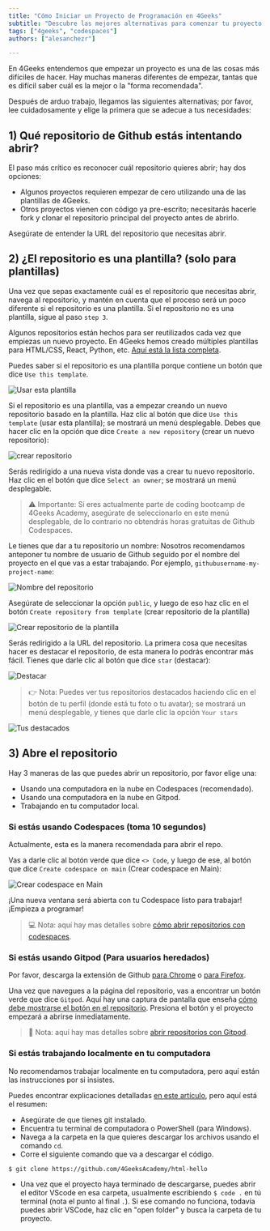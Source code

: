 ```yaml
---
title: "Cómo Iniciar un Proyecto de Programación en 4Geeks"
subtitle: "Descubre las mejores alternativas para comenzar tu proyecto de programación en 4Geeks. Ya sea que estés utilizando plantillas, clonando repositorios o trabajando en la nube, tenemos la guía perfecta para ti."
tags: ["4geeks", "codespaces"]
authors: ["alesanchezr"]

---
```


En 4Geeks entendemos que empezar un proyecto es una de las cosas más difíciles de hacer. Hay muchas maneras diferentes de empezar, tantas que es difícil saber cuál es la mejor o la "forma recomendada".

Después de arduo trabajo, llegamos las siguientes alternativas; por favor, lee cuidadosamente y elige la primera que se adecue a tus necesidades:

## 1) Qué repositorio de Github estás intentando abrir?

El paso más crítico es reconocer cuál repositorio quieres abrir; hay dos opciones:

- Algunos proyectos requieren empezar de cero utilizando una de las plantillas de 4Geeks.
- Otros proyectos vienen con código ya pre-escrito; necesitarás hacerle fork y clonar el repositorio principal del proyecto antes de abrirlo.

Asegúrate de entender la URL del repositorio que necesitas abrir.

## 2) ¿El repositorio es una plantilla? (solo para plantillas)

Una vez que sepas exactamente cuál es el repositorio que necesitas abrir, navega al repositorio, y mantén en cuenta que el proceso será un poco diferente si el repositorio es una plantilla. Si el repositorio no es una plantilla, sigue al paso  `step 3`.

Algunos repositorios están hechos para ser reutilizados cada vez que empiezas un nuevo proyecto. En 4Geeks hemos creado múltiples plantillas para HTML/CSS, React, Python, etc. [Aquí está la lista completa](https://github.com/4GeeksAcademy/Templates-Boilerplates).

Puedes saber si el repositorio es una plantilla porque contiene un botón que dice `Use this template`.

![Usar esta plantilla](https://raw.githubusercontent.com/breatheco-de/knowledge-base/main/images/template.png)

Si el repositorio es una plantilla, vas a empezar creando un nuevo repositorio basado en la plantilla. Haz clic al botón que dice `Use this template` (usar esta plantilla); se mostrará un menú desplegable. Debes que hacer clic en la opción que dice `Create a new repository` (crear un nuevo repositorio):

![crear repositorio](https://user-images.githubusercontent.com/109599459/230989999-aeba16c4-c1c1-460a-b1bb-94631de6ccc4.png)

Serás redirigido a una nueva vista donde vas a crear tu nuevo repositorio. Haz clic en el botón que dice `Select an owner`; se mostrará un menú desplegable.

> ⚠️ Importante: Si eres actualmente parte de coding bootcamp de 4Geeks Academy, asegúrate de seleccionarlo en este menú desplegable, de lo contrario no obtendrás horas gratuitas de Github Codespaces.

Le tienes que dar a tu repositorio un nombre: Nosotros recomendamos anteponer tu nombre de usuario de Github seguido por el nombre del proyecto en el que vas a estar trabajando. Por ejemplo, `githubusername-my-project-name`:

![Nombre del repositorio](https://user-images.githubusercontent.com/109599459/230991453-38566874-f844-4027-9e7d-3662c7548c66.png)


Asegúrate de seleccionar la opción `public`, y luego de eso haz clic en el botón `Create repository from template` (crear repositorio de la plantilla)

![Crear repositorio de la plantilla](https://user-images.githubusercontent.com/109599459/230991967-9c08afca-1355-41a5-8a12-0464b98d7bbd.png)

Serás redirigido a la URL del repositorio. La primera cosa que necesitas hacer es destacar el repositorio, de esta manera lo podrás encontrar más fácil. Tienes que darle clic al botón que dice `star` (destacar):

![Destacar](https://user-images.githubusercontent.com/109599459/230993816-8f404028-b109-40d5-a47c-e149ae6c17ae.png)

> 👉 Nota: Puedes ver tus repositorios destacados haciendo clic en el botón de tu perfil (donde está tu foto o tu avatar); se mostrará un menú desplegable, y tienes que darle clic la opción `Your stars`

![Tus destacados](https://user-images.githubusercontent.com/109599459/230994342-567b1526-c1fb-4d05-b108-f6f3ec4d4208.png)

## 3) Abre el repositorio

Hay 3 maneras de las que puedes abrir un repositorio, por favor elige una:

- Usando una computadora en la nube en Codespaces (recomendado).
- Usando una computadora en la nube en Gitpod.
- Trabajando en tu computador local.

### Si estás usando Codespaces (toma 10 segundos)

Actualmente, esta es la manera recomendada para abrir el repo.

Vas a darle clic al botón verde que dice `<> Code`, y luego de ese, al botón que dice `Create codespace on main` (Crear codespace en Main):

![Crear codespace en Main](https://user-images.githubusercontent.com/109599459/230995122-1c00d010-b6d4-4810-852e-1e1524797a34.png)

¡Una nueva ventana será abierta con tu Codespace listo para trabajar!¡Empieza a programar!

> 💻 Nota: aquí hay mas detalles sobre [cómo abrir repositorios con codespaces](https://4geeks.com/es/lesson/como-usar-los-codespaces-de-github).

### Si estás usando Gitpod (Para usuarios heredados)

Por favor, descarga la extensión de Github [para Chrome](https://chrome.google.com/webstore/detail/gitpod-always-ready-to-co/dodmmooeoklaejobgleioelladacbeki) o [para Firefox](https://addons.mozilla.org/en-US/firefox/addon/gitpod/).

Una vez que navegues a la página del repositorio, vas a encontrar un botón verde que dice `Gitpod`. Aquí hay una captura de pantalla que enseña [cómo debe mostrarse el botón en el repositorio](https://storage.googleapis.com/breathecode-asset-images/15d7c805161244a5a38d7bbf82fb8d355073ad7ac195088a453fba5777c3ef99.png). Presiona el botón y el proyecto empezará a abrirse inmediatamente.

> 🍊 Nota: aquí hay mas detalles sobre [abrir repositorios con Gitpod](https://4geeks.com/lesson/how-to-use-gitpod).

### Si estás trabajando localmente en tu computadora

No recomendamos trabajar localmente en tu computadora, pero aquí están las instrucciones por si insistes.

Puedes encontrar explicaciones detalladas [en este artículo](https://4geeks.com/es/how-to/como-clonar-un-repositorio-de-github), pero aquí está el resumen:

- Asegúrate de que tienes git instalado.
- Encuentra tu terminal de computadora o PowerShell (para Windows).
- Navega a la carpeta en la que quieres descargar los archivos usando el comando `cd`.
- Corre el siguiente comando que va a descargar el código.

```sh
$ git clone https://github.com/4GeeksAcademy/html-hello
```

- Una vez que el proyecto haya terminado de descargarse, puedes abrir el editor VScode en esa carpeta, usualmente escribiendo `$ code .` en tú terminal (nota el punto al final `.`). Si ese comando no funciona, todavía puedes abrir VSCode, haz clic en "open folder" y busca la carpeta de tu proyecto.

